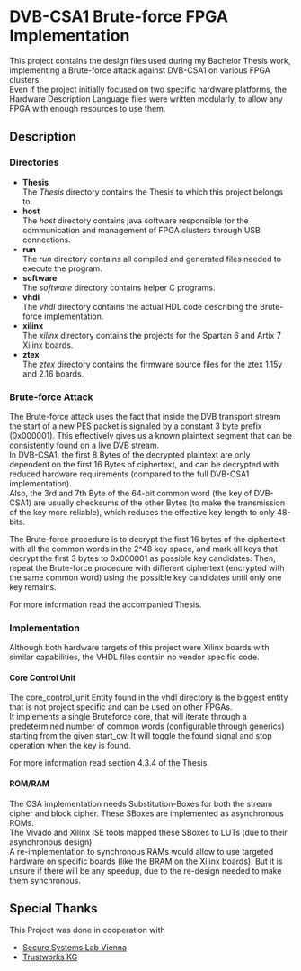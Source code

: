 # DVB-CSA1 Brute-force FPGA Implementation

This project contains the design files used during my Bachelor Thesis work, implementing a Brute-force attack against DVB-CSA1 on various FPGA clusters.  
Even if the project initially focused on two specific hardware platforms, the Hardware Description Language files were written modularly,
to allow any FPGA with enough resources to use them.

## Description

### Directories
* **Thesis**  
The *Thesis* directory contains the Thesis to which this project belongs to.
* **host**  
The *host* directory contains java software responsible for the communication and
management of FPGA clusters through USB connections.
* **run**  
The *run* directory contains all compiled and generated files needed to execute the 
program.
* **software**  
The *software* directory contains helper C programs.
* **vhdl**  
The *vhdl* directory contains the actual HDL code describing the Brute-force 
implementation.
* **xilinx**  
The *xilinx* directory contains the projects for the Spartan 6 and Artix 7 Xilinx 
boards.
* **ztex**  
The *ztex* directory contains the firmware source files for the ztex 1.15y and 2.16
boards.

### Brute-force Attack

The Brute-force attack uses the fact that inside the DVB transport stream the start of a new PES packet is signaled
by a constant 3 byte prefix (0x000001). This effectively gives us a known plaintext segment that can be consistently
found on a live DVB stream.  
In DVB-CSA1, the first 8 Bytes of the decrypted plaintext are only dependent on the first 16 Bytes
of ciphertext, and can be decrypted with reduced hardware requirements (compared to the full DVB-CSA1 
implementation).  
Also, the 3rd and 7th Byte of the 64-bit common word (the key of DVB-CSA1) are usually checksums of the other Bytes
(to make the transmission of the key more reliable), which reduces the effective key length to only 48-bits.  

The Brute-force procedure is to decrypt the first 16 bytes of the ciphertext with all the common words in the 2^48 
key space, and mark all keys that decrypt the first 3 bytes to 0x000001 as possible key candidates. Then, repeat the 
Brute-force procedure with different ciphertext (encrypted with the same common word) using the possible key 
candidates until only one key remains.

For more information read the accompanied Thesis.

### Implementation

Although both hardware targets of this project were Xilinx boards with similar capabilities, the VHDL files
contain no vendor specific code.

#### Core Control Unit

The core_control_unit Entity found in the vhdl directory is the biggest entity that is not project specific and can
be used on other FPGAs.  
It implements a single Bruteforce core, that will iterate through a predetermined number of common words 
(configurable through generics) starting from the given start_cw. It will toggle the found signal and stop operation
when the key is found.  

For more information read section 4.3.4 of the Thesis.

#### ROM/RAM

The CSA implementation needs Substitution-Boxes for both the stream cipher and block cipher. These SBoxes are 
implemented as asynchronous ROMs.  
The Vivado and Xilinx ISE tools mapped these SBoxes to LUTs (due to their asynchronous design).  
A re-implementation to synchronous RAMs would allow to use targeted hardware on specific boards 
(like the BRAM on the Xilinx boards). But it is unsure if there will be any speedup, due to the re-design needed
to make them synchronous.

Special Thanks
--------------
This Project was done in cooperation with
* [Secure Systems Lab Vienna](http://www.seclab.tuwien.ac.at)
* [Trustworks KG](http://www.trustworks.at)
